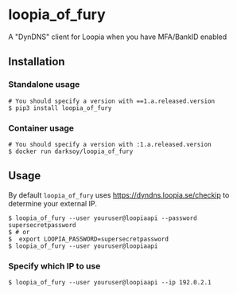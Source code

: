 # loopia\_of\_fury

A "DynDNS" client for Loopia when you have MFA/BankID enabled

## Installation

### Standalone usage
```terminal
# You should specify a version with ==1.a.released.version
$ pip3 install loopia_of_fury
```

### Container usage
```terminal
# You should specify a version with :1.a.released.version
$ docker run darksoy/loopia_of_fury
```

## Usage

By default `loopia_of_fury` uses https://dyndns.loopia.se/checkip to determine
your external IP.
```terminal
$ loopia_of_fury --user youruser@loopiaapi --password supersecretpassword
$ # or
$  export LOOPIA_PASSWORD=supersecretpassword
$ loopia_of_fury --user youruser@loopiaapi
```

### Specify which IP to use

```terminal
$ loopia_of_fury --user youruser@loopiaapi --ip 192.0.2.1
```
